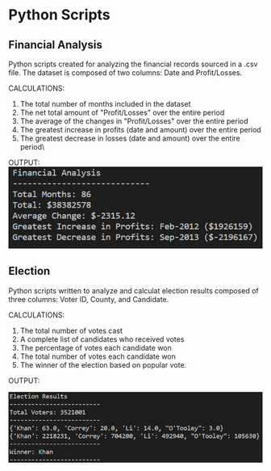 # Python Scripts

## Financial Analysis
Python scripts created for analyzing the financial records sourced in a .csv file.  The dataset is composed of two columns: Date and Profit/Losses. 

CALCULATIONS:

1.  The total number of months included in the dataset
2.  The net total amount of "Profit/Losses" over the entire period
3.  The average of the changes in "Profit/Losses" over the entire period
4.  The greatest increase in profits (date and amount) over the entire period
5.  The greatest decrease in losses (date and amount) over the entire period\

OUTPUT:
 ![](Images/PyBank.png)


## Election 

Python scripts written to analyze and calculat election results composed of three columns: Voter ID, County, and Candidate. 

CALCULATIONS:

1.  The total number of votes cast
2.  A complete list of candidates who received votes
3.  The percentage of votes each candidate won
4.  The total number of votes each candidate won
5.  The winner of the election based on popular vote.

OUTPUT:

![](Images/PyPoll.png)